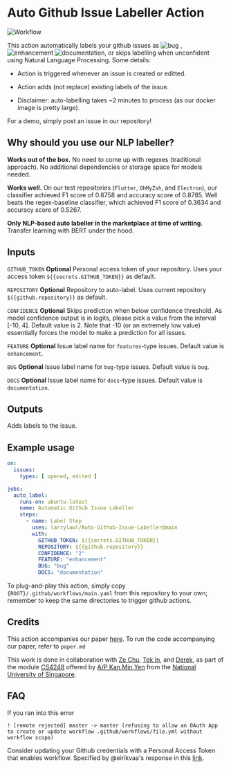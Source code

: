 # Auto Github Issue Labeller Action
![Workflow](https://github.com/larrylawl/Auto-Github-Issue-Labeller/actions/workflows/main.yml/badge.svg)

This action automatically labels your github issues as ![bug](https://img.shields.io/badge/-bug-f00.svg)
, ![enhancement](https://img.shields.io/badge/-enhancement-32a4a8.svg)
![documentation](https://img.shields.io/badge/-documentation-informational), or skips labelling when unconfident using
Natural Language Processing. Some details:

- Action is triggered whenever an issue is created or editted.

- Action adds (not replace) existing labels of the issue.

- Disclaimer: auto-labelling takes ~2 minutes to process (as our docker image is pretty large).

For a demo, simply post an issue in our repository!

## Why should you use our NLP labeller?

**Works out of the box.** No need to come up with regexes (traditional approach). No additional dependencies or storage space for models needed.

**Works well.** On our test repositories (`Flutter`, `OhMyZsh`, and `Electron`), our classifier achieved F1 score of
0.8758 and accuracy score of 0.8785. Well beats the regex-baseline classifier, which achieved F1 score of 0.3634 and
accuracy score of 0.5267.

**Only NLP-based auto labeller in the marketplace at time of writing**. Transfer learning with BERT under the hood.

## Inputs

`GITHUB_TOKEN`
**Optional** Personal access token of your repository. Uses your access token `${{secrets.GITHUB_TOKEN}}` as default.

`REPOSITORY`
**Optional** Repository to auto-label. Uses current repository `${{github.repository}}` as default.

`CONFIDENCE`
**Optional** Skips prediction when below confidence threshold. As model confidence output is in logits, please pick a
value from the interval [-10, 4]. Default value is 2. Note that -10 (or an extremely low value) essentially forces the
model to make a prediction for all issues.

`FEATURE`
**Optional** Issue label name for `features`-type issues. Default value is `enhancement`.

`BUG`
**Optional** Issue label name for `bug`-type issues. Default value is `bug`.

`DOCS`
**Optional** Issue label name for `docs`-type issues. Default value is `documentation`.

## Outputs

Adds labels to the issue.

## Example usage

```yaml
on:
  issues:
    types: [ opened, edited ]

jobs:
  auto_label:
    runs-on: ubuntu-latest
    name: Automatic Github Issue Labeller
    steps:
      - name: Label Step
        uses: larrylawl/Auto-Github-Issue-Labeller@main
        with:
          GITHUB_TOKEN: ${{secrets.GITHUB_TOKEN}}
          REPOSITORY: ${{github.repository}}
          CONFIDENCE: "2"
          FEATURE: "enhancement"
          BUG: "bug"
          DOCS: "documentation"

```

To plug-and-play this action, simply copy `{ROOT}/.github/workflows/main.yaml` from this repository to your own;
remember to keep the same directories to trigger github actions.

## Credits

This action accompanies our paper [here](report.pdf). To run the code accompanying our paper, refer to
`paper.md`

This work is done in collaboration with [Ze Chu](https://github.com/LiuZechu), [Tek In](https://github.com/0WN463),
and [Derek](https://github.com/Derek-Hardy), as part of the module [CS4248](https://knmnyn.github.io/cs4248-2020/)
offered by [A/P Kan Min Yen](https://www.comp.nus.edu.sg/~kanmy/) from
the [National University of Singapore](https://www.comp.nus.edu.sg).

## FAQ

If you ran into this error 

`! [remote rejected] master -> master (refusing to allow an OAuth App to create or update workflow .github/workflows/file.yml without workflow scope)`

Consider updating your Github credentials with a Personal Access Token that enables workflow. Specified by
@eirikvaa's response in this [link](https://stackoverflow.com/questions/64059610/how-to-resolve-refusing-to-allow-an-oauth-app-to-create-or-update-workflow-on#_=_).